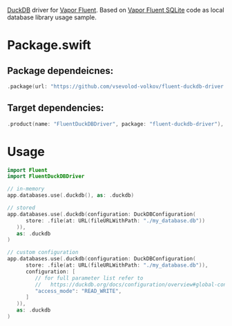 [DuckDB](https://duckdb.org) driver for [Vapor Fluent](https://docs.vapor.codes/fluent/overview/). Based on [Vapor Fluent SQLite](https://github.com/vapor/fluent-sqlite-driver) code as local database library usage sample.

# Package.swift
## Package dependeicnes:
```swift
.package(url: "https://github.com/vsevolod-volkov/fluent-duckdb-driver.git", from: "0.1.0"),
```
## Target dependencies:
```swift
.product(name: "FluentDuckDBDriver", package: "fluent-duckdb-driver"),
```

# Usage
```swift
import Fluent
import FluentDuckDBDriver

// in-memory
app.databases.use(.duckdb(), as: .duckdb)

// stored
app.databases.use(.duckdb(configuration: DuckDBConfiguration(
      store: .file(at: URL(fileURLWithPath: "./my_database.db"))
   )),
   as: .duckdb
)

// custom configuration
app.databases.use(.duckdb(configuration: DuckDBConfiguration(
      store: .file(at: URL(fileURLWithPath: "./my_database.db")),
      configuration: [
         // for full parameter list refer to
         //   https://duckdb.org/docs/configuration/overview#global-configuration-options
         "access_mode": "READ_WRITE",
      ]
   )),
   as: .duckdb
)
```
